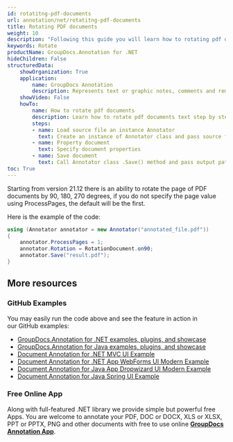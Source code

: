 ```yaml
---
id: rotatitng-pdf-documents
url: annotation/net/rotatitng-pdf-documents
title: Rotating PDF documents
weight: 10
description: "Following this guide you will learn how to rotating pdf documents using GroupDocs.Annotation for .NET API."
keywords: Rotate
productName: GroupDocs.Annotation for .NET
hideChildren: False
structuredData:
    showOrganization: True
    application:    
        name: GroupDocs Annotation
        description: Represents text or graphic notes, comments and remarks attached to a specific part of the content of the document using C#
    showVideo: False
    howTo:
        name: How to rotate pdf documents
        description: Learn how to rotate pdf documents text step by step
        steps:
        - name: Load source file an instance Annotator
          text: Create an instance of Annotator class and pass source file path as a constructor parameter. You may specify absolute or relative file path as per your requirements.
        - name: Property document
          text: Specify document properties
        - name: Save document
          text: Call Annotator class .Save() method and pass output path file.
toc: True
---
```


Starting from version 21.12 there is an ability to rotate the page of PDF documents by 90, 180, 270 degrees, if you do not specify the page value using ProcessPages, the default will be the first.

Here is the example of the code:

```csharp
using (Annotator annotator = new Annotator("annotated_file.pdf"))
{
	annotator.ProcessPages = 1;
	annotator.Rotation = RotationDocument.on90;
    annotator.Save("result.pdf");
}
```

## More resources
### GitHub Examples
You may easily run the code above and see the feature in action in our GitHub examples:
*   [GroupDocs.Annotation for .NET examples, plugins, and showcase](https://github.com/groupdocs-annotation/GroupDocs.Annotation-for-.NET)
*   [GroupDocs.Annotation for Java examples, plugins, and showcase](https://github.com/groupdocs-annotation/GroupDocs.Annotation-for-Java)
*   [Document Annotation for .NET MVC UI Example](https://github.com/groupdocs-annotation/GroupDocs.Annotation-for-.NET-MVC) 
*   [Document Annotation for .NET App WebForms UI Modern Example](https://github.com/groupdocs-annotation/GroupDocs.Annotation-for-.NET-WebForms)
*   [Document Annotation for Java App Dropwizard UI Modern Example](https://github.com/groupdocs-annotation/GroupDocs.Annotation-for-Java-Dropwizard)
*   [Document Annotation for Java Spring UI Example](https://github.com/groupdocs-annotation/GroupDocs.Annotation-for-Java-Spring)
### Free Online App
Along with full-featured .NET library we provide simple but powerful free Apps.
You are welcome to annotate your PDF, DOC or DOCX, XLS or XLSX, PPT or PPTX, PNG and other documents with free to use online **[GroupDocs Annotation App](https://products.groupdocs.app/annotation)**.
